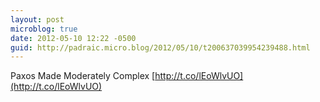 ```yaml
---
layout: post
microblog: true
date: 2012-05-10 12:22 -0500
guid: http://padraic.micro.blog/2012/05/10/t200637039954239488.html
---
```

Paxos Made Moderately Complex [http://t.co/lEoWlvUO](http://t.co/lEoWlvUO)
